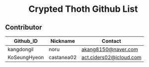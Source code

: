 <img href="images/logo.png">
<h1 align="center">Crypted Thoth Github List</h1>
<h2>Contributor</h2>
<table>
    <thead>
        <tr>
            <th>Github_ID</th>
            <th>Nickname</th>
            <th>Contact</th>
        </tr>
    </thead>
    <tbody>
        <tr>
            <td>kangdongil</td>
            <td>noru</td>
            <td>
                <a href="https://github.com/cryptedThoth">
                    akang8150@naver.com
                </a>
            </td>
        </tr>
         <tr>
            <td>KoSeungHyeon</td>
            <td>castanea02</td>
            <td>
                <a href="https://github.com/cryptedThoth">
                    act.ciders02@icloud.com
                </a>
            </td>
        </tr>
    </tbody>
</table>
